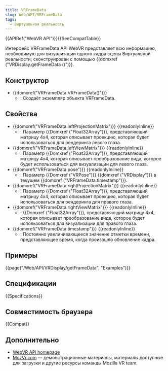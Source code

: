 ```yaml
---
title: VRFrameData
slug: Web/API/VRFrameData
tags:
  - Виртуальная реальность
---
```


{{APIRef("WebVR API")}}{{SeeCompatTable}}

Интерфейс VRFrameData API WebVR представляет всю информацию, необходимую для визуализации одного кадра сцены Виртуальной реальности; сконструирован с помощью {{domxref ("VRDisplay.getFrameData ()")}}.

## Конструктор

- {{domxref("VRFrameData.VRFrameData()")}}
  - : Создаёт экземпляр объекта VRFrameData.

## Свойства

- {{domxref("VRFrameData.leftProjectionMatrix")}} {{readonlyInline}}
  - : Параметр {{Domxref ("Float32Array")}}, представляющий матрицу 4x4, которая описывает проекцию, которая будет использоваться для рендеринга левого глаза.
- {{domxref("VRFrameData.leftViewMatrix")}} {{readonlyInline}}
  - : Параметр {{Domxref ("Float32Array")}}, представляющий матрицу 4x4, которая описывает преобразование вида, которое будет использоваться для визуализации для левого глаза.
- {{domxref("VRFrameData.pose")}} {{readonlyInline}}
  - : Параметр {{Domxref ("VRPose")}} {{domxref ("VRDisplay")}} в текущем {{domxref ("VRFrameData.timestamp")}}.
- {{domxref("VRFrameData.rightProjectionMatrix")}} {{readonlyInline}}
  - : Параметр {{Domxref ("Float32Array")}}, представляющий матрицу 4x4, которая описывает проекцию, которая будет использоваться для рендеринга для правого глаза.
- {{domxref("VRFrameData.rightViewMatrix")}} {{readonlyInline}}
  - : {{Domxref ("Float32Array")}}, представляющий матрицу 4x4, которая описывает преобразование вида, которое будет использоваться для визуализации для правого глаза.
- {{domxref("VRFrameData.timestamp")}} {{readonlyInline}}
  - : Постоянно увеличивающееся значение отметки времени, представляющее время, когда произошло обновление кадра.

## Примеры

{{page("/Web/API/VRDisplay/getFrameData", "Examples")}}

## Спецификации

{{Specifications}}

## Совместимость браузера

{{Compat}}

## Дополнительно

- [WebVR API homepage](/ru/docs/Web/API/WebVR_API)
- [MozVr.com](http://mozvr.com/) — демонстрационные материалы, материалы доступные для загрузки и другие ресурсы команды Mozilla VR team.
